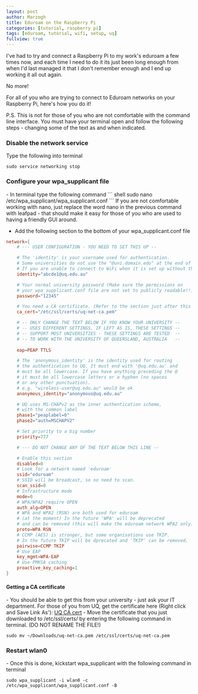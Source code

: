 ```yaml
---
layout: post
author: Marzogh
title: Eduroam on the Raspberry Pi
categories: [tutorial, raspberry pi]
tags: [eduroam, tutorial, wifi, setup, uq]
fullview: true
---
```


I've had to try and connect a Raspberry Pi to my work's eduroam a few times now, and each time I need to do it its just been long enough from when I'd last managed it that I don't remember enough and I end up working it all out again.

No more!

For all of you who are trying to connect to Eduroam networks on your Raspberry Pi, here's how you do it!

P.S. This is not for those of you who are not comfortable with the command line interface. You must have your terminal open and follow the following steps - changing some of the text as and when indicated.

<h3> Disable the network service </h3>
Type the following into terminal

``` shell
sudo service networking stop
```

<h3> Configure your wpa_supplicant file </h3>
 - In terminal type the following command
``` shell
sudo nano /etc/wpa_supplicant/wpa_supplicant.conf
```
If you are not comfortable working with nano, just replace the word nano in the previous command with leafpad - that should make it easy for those of you who are used to having a friendly GUI around.

 - Add the following section to the bottom of your wpa_supplicant.conf file

``` conf
network={
    # --- USER CONFIGURATION - YOU NEED TO SET THIS UP --

    # The 'identity' is your username used for authentication.
    # Some universities do not use the "@uni.domain.edu" at the end of their username, UQ does.
    # If you are unable to connect to WiFi when it is set up without the domain, try including it
    identity="abcde1@uq.edu.au"

    # Your normal university password (Make sure the permissions on
    # your wpa_supplicant.conf file are not set to publicly readable!!)
    password="12345"

    # You need a CA certificate. (Refer to the section just after this block of text for details)
    ca_cert="/etc/ssl/certs/uq-net-ca.pem"

    # -- ONLY CHANGE THE TEXT BELOW IF YOU KNOW YOUR UNIVERSITY --
    # -- USES DIFFERENT SETTINGS. IF LEFT AS IS, THESE SETTINGS --
    # -- SUPPORT MOST UNIVERSITIES - THESE SETTINGS ARE TESTED  --
    # -- TO WORK WITH THE UNIVERSITY OF QUEENSLAND, AUSTRALIA   --
	
    eap=PEAP TTLS

    # The 'anonymous_identity' is the identity used for routing
    # the authentication to UQ. It must end with '@uq.edu.au' and 
    # must be all lowercase. If you have anything preceding the @
    # it must be all lowercase letters or a hyphen (no spaces
    # or any other punctuation).
    # e.g. "wireless-user@uq.edu.au" would be ok
    anonymous_identity="anonymous@uq.edu.au"

    # UQ uses MS-CHAPv2 as the inner authentication scheme,
    # with the common label
    phase1="peaplabel=0"
    phase2="auth=MSCHAPV2"

    # Set priority to a big number
    priority=777

    # --- DO NOT CHANGE ANY OF THE TEXT BELOW THIS LINE --

    # Enable this section
    disabled=0
    # Look for a network named 'eduroam'
    ssid="eduroam"
    # SSID will be broadcast, so no need to scan.
    scan_ssid=0
    # Infrastructure mode
    mode=0
    # WPA/WPA2 require OPEN
    auth_alg=OPEN
    # WPA and WPA2 (RSN) are both used for eduroam 
    # (at the moment) In the future 'WPA' will be deprecated
    # and can be removed (this will make the eduroam network WPA2 only).	
    proto=WPA RSN
    # CCMP (AES) is stronger, but some organisations use TKIP.
    # In the future TKIP will be dprecated and 'TKIP' can be removed.
    pairwise=CCMP TKIP
    # Use EAP
    key_mgmt=WPA-EAP
    # Use PMKSA caching
    proactive_key_caching=1
}
```

<h4> Getting a CA certificate </h4>
 - You should be able to get this from your university - just ask your IT department. For those of you from UQ, get the certificate here (Right click and Save Link As'): <a class="btn btn-default" href="https://www.dropbox.com/s/l33ojv3rrx3gv18/uq-net-ca.pem?dl=0">UQ CA cert</a>
 - Move the certificate that you just downloaded to /etc/ssl/certs/ by entering the following command in terminal. (DO NOT RENAME THE FILE!)

``` shell
sudo mv ~/Downloads/uq-net-ca.pem /etc/ssl/certs/uq-net-ca.pem
```

<h3> Restart wlan0 </h3>
- Once this is done, kickstart wpa_supplicant with the following command in terminal

``` shell
sudo wpa_supplicant -i wlan0 -c /etc/wpa_supplicant/wpa_supplicant.conf -B
```

